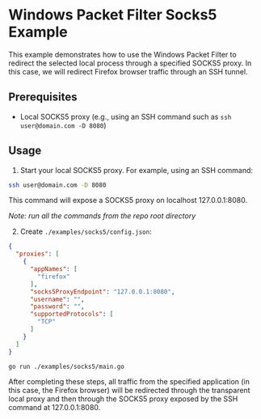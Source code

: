 # Windows Packet Filter Socks5 Example

This example demonstrates how to use the Windows Packet Filter to redirect the selected local process through a specified SOCKS5 proxy. In this case, we will redirect Firefox browser traffic through an SSH tunnel.

## Prerequisites

* Local SOCKS5 proxy (e.g., using an SSH command such as `ssh user@domain.com -D 8080`)

## Usage

1. Start your local SOCKS5 proxy. For example, using an SSH command:

```bash
ssh user@domain.com -D 8080
```

This command will expose a SOCKS5 proxy on localhost 127.0.0.1:8080.

*Note: run all the commands from the repo root directory*

2. Create `./examples/socks5/config.json`:
```json
{
  "proxies": [
    {
      "appNames": [
        "firefox"
      ],
      "socks5ProxyEndpoint": "127.0.0.1:8080",
      "username": "",
      "password": "",
      "supportedProtocols": [
        "TCP"
      ]
    }
  ]
}
```

```
go run ./examples/socks5/main.go
```

After completing these steps, all traffic from the specified application (in this case, the Firefox browser) will be redirected through the transparent local proxy and then through the SOCKS5 proxy exposed by the SSH command at 127.0.0.1:8080.
